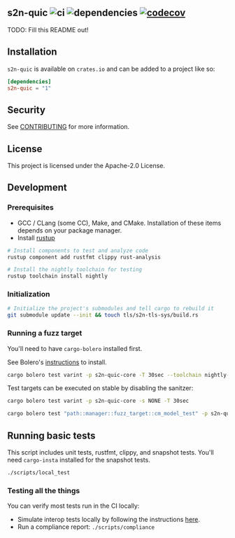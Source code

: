 ## s2n-quic ![ci](https://github.com/awslabs/s2n-quic/workflows/ci/badge.svg) ![dependencies](https://github.com/awslabs/s2n-quic/workflows/dependencies/badge.svg) [![codecov](https://codecov.io/gh/awslabs/s2n-quic/branch/main/graph/badge.svg?token=DUSPM9SQW2)](https://codecov.io/gh/awslabs/s2n-quic)

TODO: Fill this README out!

## Installation

`s2n-quic` is available on `crates.io` and can be added to a project like so:

```toml
[dependencies]
s2n-quic = "1"
```

## Security

See [CONTRIBUTING](CONTRIBUTING.md#security-issue-notifications) for more information.

## License

This project is licensed under the Apache-2.0 License.

## Development

### Prerequisites

- GCC / CLang (some CC), Make, and CMake. Installation of these
  items depends on your package manager.
- Install [rustup](https://rustup.rs/)

```sh
# Install components to test and analyze code
rustup component add rustfmt clippy rust-analysis

# Install the nightly toolchain for testing
rustup toolchain install nightly
```

### Initialization

```sh
# Initialize the project's submodules and tell cargo to rebuild it
git submodule update --init && touch tls/s2n-tls-sys/build.rs
```

### Running a fuzz target

You'll need to have `cargo-bolero` installed first.

See Bolero's [instructions](https://camshaft.github.io/bolero/cli-installation.html) to install.

```bash
cargo bolero test varint -p s2n-quic-core -T 30sec --toolchain nightly-2021-09-12 -s address
```

Test targets can be executed on stable by disabling the sanitzer:

```bash
cargo bolero test varint -p s2n-quic-core -s NONE -T 30sec
```

```bash
cargo bolero test "path::manager::fuzz_target::cm_model_test" -p s2n-quic-transport -T 30sec --toolchain nightly-2021-09-12 -s NONE
```

## Running basic tests

This script includes unit tests, rustfmt, clippy, and snapshot tests. You'll need `cargo-insta` installed for the snapshot tests.

```bash
./scripts/local_test
```

### Testing all the things

You can verify most tests run in the CI locally:

 * Simulate interop tests locally by following the instructions [here](scripts/interop/README.md).
 * Run a compliance report: `./scripts/compliance`
